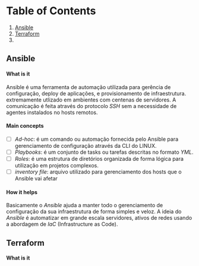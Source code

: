 # Table of Contents
1. [Ansible](#Ansible)
2. [Terraform](#Terraform)
3. 

## Ansible

#### What is it
Ansible é uma ferramenta de automação utilizada para gerência de configuração, deploy de aplicações, e provisionamento de infraestrutura. extremamente utlizado em ambientes com centenas de servidores. A comunicação é feita através do protocolo *SSH* sem a necessidade de agentes instalados no hosts remotos.

#### Main concepts
- [ ] *Ad-hoc*: é um comando ou automação fornecida pelo Ansible para gerenciamento de configuração através da CLI do LINUX.
- [ ] *Playbooks*: é um conjunto de tasks ou tarefas descritas no formato *YML*.
- [ ] *Roles*: é uma estrutura de diretórios organizada de forma lógica para utilização em projetos complexos.
- [ ] *inventory file*: arquivo utilizado para gerenciamento dos hosts que o Ansible vai afetar

#### How it helps
Basicamente o *Ansible* ajuda a manter todo o gerenciamento de configuração da sua infraestrutura de forma simples e veloz. A ideia do *Ansible* é automatizar em grande escala servidores, ativos de redes usando a abordagem de *IaC* (Infrastructure as Code).

## Terraform

#### What is it
